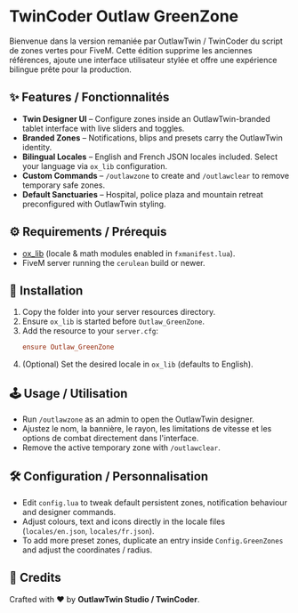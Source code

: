 # TwinCoder Outlaw GreenZone

Bienvenue dans la version remaniée par OutlawTwin / TwinCoder du script de zones vertes pour FiveM. Cette édition supprime les anciennes références, ajoute une interface utilisateur stylée et offre une expérience bilingue prête pour la production.

## ✨ Features / Fonctionnalités
- **Twin Designer UI** – Configure zones inside an OutlawTwin-branded tablet interface with live sliders and toggles.
- **Branded Zones** – Notifications, blips and presets carry the OutlawTwin identity.
- **Bilingual Locales** – English and French JSON locales included. Select your language via `ox_lib` configuration.
- **Custom Commands** – `/outlawzone` to create and `/outlawclear` to remove temporary safe zones.
- **Default Sanctuaries** – Hospital, police plaza and mountain retreat preconfigured with OutlawTwin styling.

## ⚙️ Requirements / Prérequis
- [ox_lib](https://github.com/overextended/ox_lib) (locale & math modules enabled in `fxmanifest.lua`).
- FiveM server running the `cerulean` build or newer.

## 🚀 Installation
1. Copy the folder into your server resources directory.
2. Ensure `ox_lib` is started before `Outlaw_GreenZone`.
3. Add the resource to your `server.cfg`:
   ```cfg
   ensure Outlaw_GreenZone
   ```
4. (Optional) Set the desired locale in `ox_lib` (defaults to English).

## 🕹️ Usage / Utilisation
- Run `/outlawzone` as an admin to open the OutlawTwin designer.
- Ajustez le nom, la bannière, le rayon, les limitations de vitesse et les options de combat directement dans l'interface.
- Remove the active temporary zone with `/outlawclear`.

## 🛠️ Configuration / Personnalisation
- Edit `config.lua` to tweak default persistent zones, notification behaviour and designer commands.
- Adjust colours, text and icons directly in the locale files (`locales/en.json`, `locales/fr.json`).
- To add more preset zones, duplicate an entry inside `Config.GreenZones` and adjust the coordinates / radius.

## 🤝 Credits
Crafted with ❤️ by **OutlawTwin Studio / TwinCoder**.
